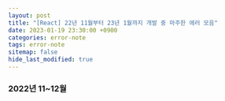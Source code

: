 ```yaml
---
layout: post
title: "[React] 22년 11월부터 23년 1월까지 개발 중 마주한 에러 모음"
date: 2023-01-19 23:30:00 +0900
categories: error-note
tags: error-note
sitemap: false
hide_last_modified: true
---
```


### 2022년 11~12월
